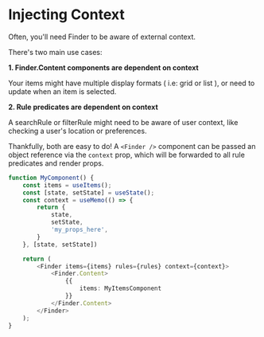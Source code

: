 # Injecting Context

Often, you'll need Finder to be aware of external context.

There's two main use cases:

**1. Finder.Content components are dependent on context**

Your items might have multiple display formats ( i.e: grid or list ), or need to update when an item is selected.

**2. Rule predicates are dependent on context**

A searchRule or filterRule might need to be aware of user context, like checking a user's location or preferences.

Thankfully, both are easy to do! A `<Finder />` component can be passed an object reference via the `context` prop, which will be forwarded to all rule predicates and render props.

```ts
function MyComponent() {
    const items = useItems();
    const [state, setState] = useState();
    const context = useMemo(() => {
        return {
            state,
            setState,
            'my_props_here',
        }
    }, [state, setState])

    return (
        <Finder items={items} rules={rules} context={context}>
            <Finder.Content>
                {{
                    items: MyItemsComponent
                }}
            </Finder.Content>
        </Finder>
    );
}

```
